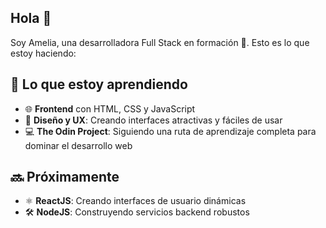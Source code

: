 ## Hola 👋
Soy Amelia, una desarrolladora Full Stack en formación 🌱. Esto es lo que estoy haciendo:

## 🚀 Lo que estoy aprendiendo
- 🌐 **Frontend** con HTML, CSS y JavaScript
- 🎨 **Diseño y UX**: Creando interfaces atractivas y fáciles de usar
- 💻 **The Odin Project**: Siguiendo una ruta de aprendizaje completa para dominar el desarrollo web
## 🔜 Próximamente
- ⚛️ **ReactJS**: Creando interfaces de usuario dinámicas
- 🛠️ **NodeJS**: Construyendo servicios backend robustos

